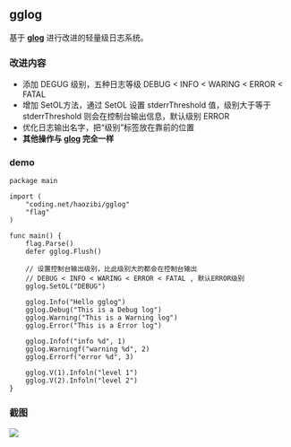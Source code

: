 ## gglog

基于 **[glog](https://github.com/golang/glog)** 进行改进的轻量级日志系统。

### 改进内容

* 添加 DEGUG 级别，五种日志等级 DEBUG < INFO < WARING < ERROR < FATAL
* 增加 SetOL方法，通过 SetOL 设置 stderrThreshold 值，级别大于等于 stderrThreshold 则会在控制台输出信息，默认级别 ERROR
* 优化日志输出名字，把“级别”标签放在靠前的位置
* **其他操作与 [glog](https://github.com/golang/glog) 完全一样**

### demo
```
package main

import (
	"coding.net/haozibi/gglog"
	"flag"
)

func main() {
	flag.Parse()
	defer gglog.Flush()

	// 设置控制台输出级别，比此级别大的都会在控制台输出
	// DEBUG < INFO < WARING < ERROR < FATAL , 默认ERROR级别
	gglog.SetOL("DEBUG")

	gglog.Info("Hello gglog")
	gglog.Debug("This is a Debug log")
	gglog.Warning("This is a Warning log")
	gglog.Error("This is a Error log")

	gglog.Infof("info %d", 1)
	gglog.Warningf("warning %d", 2)
	gglog.Errorf("error %d", 3)

	gglog.V(1).Infoln("level 1")
	gglog.V(2).Infoln("level 2")
}
```

### 截图

![](http://ww2.sinaimg.cn/large/005LNEMyjw1f9yvu4hb30j30m30c8gsj.jpg)
